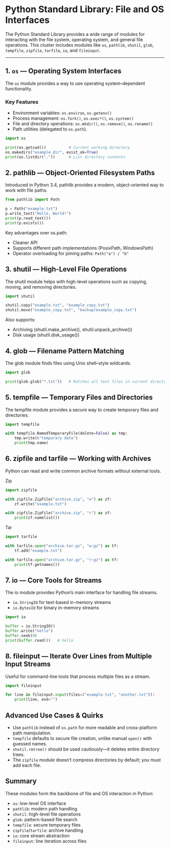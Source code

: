 # Python Standard Library: File and OS Interfaces

The Python Standard Library provides a wide range of modules for interacting with the file system, operating system, and general file operations. This cluster includes modules like `os`, `pathlib`, `shutil`, `glob`, `tempfile`, `zipfile`, `tarfile`, `io`, and `fileinput`.

---

## 1. `os` — Operating System Interfaces
The `os` module provides a way to use operating system–dependent functionality.

### Key Features
- Environment variables: `os.environ`, `os.getenv()`
- Process management: `os.fork()`, `os.exec*()`, `os.system()`
- File and directory operations: `os.mkdir()`, `os.remove()`, `os.rename()`
- Path utilities (delegated to `os.path`).

```python
import os

print(os.getcwd())          # Current working directory
os.makedirs("example_dir", exist_ok=True)
print(os.listdir("."))      # List directory contents
```

## 2. pathlib — Object-Oriented Filesystem Paths
Introduced in Python 3.4, pathlib provides a modern, object-oriented way to work with file paths.

```python
from pathlib import Path

p = Path("example.txt")
p.write_text("Hello, World!")
print(p.read_text())
print(p.exists())
```

Key advantages over os.path:
- Cleaner API
- Supports different path implementations (PosixPath, WindowsPath)
- Operator overloading for joining paths: `Path("a") / "b"`

## 3. shutil — High-Level File Operations
The shutil module helps with high-level operations such as copying, moving, and removing directories.

```python
import shutil

shutil.copy("example.txt", "example_copy.txt")
shutil.move("example_copy.txt", "backup/example_copy.txt")
```

Also supports:
- Archiving (shutil.make_archive(), shutil.unpack_archive())
- Disk usage (shutil.disk_usage())

## 4. glob — Filename Pattern Matching
The glob module finds files using Unix shell–style wildcards.

```python
import glob

print(glob.glob("*.txt"))   # Matches all text files in current directory
```

## 5. tempfile — Temporary Files and Directories
The tempfile module provides a secure way to create temporary files and directories.

```python
import tempfile

with tempfile.NamedTemporaryFile(delete=False) as tmp:
    tmp.write(b"temporary data")
    print(tmp.name)
```

## 6. zipfile and tarfile — Working with Archives
Python can read and write common archive formats without external tools.

Zip
```python
import zipfile

with zipfile.ZipFile("archive.zip", "w") as zf:
    zf.write("example.txt")

with zipfile.ZipFile("archive.zip", "r") as zf:
    print(zf.namelist())
```

Tar
```python
import tarfile

with tarfile.open("archive.tar.gz", "w:gz") as tf:
    tf.add("example.txt")

with tarfile.open("archive.tar.gz", "r:gz") as tf:
    print(tf.getnames())
```

## 7. io — Core Tools for Streams
The io module provides Python’s main interface for handling file streams.
- `io.StringIO` for text-based in-memory streams
- `io.BytesIO` for binary in-memory streams

```python
import io

buffer = io.StringIO()
buffer.write("hello")
buffer.seek(0)
print(buffer.read())   # hello
```

## 8. fileinput — Iterate Over Lines from Multiple Input Streams
Useful for command-line tools that process multiple files as a stream.

```python
import fileinput

for line in fileinput.input(files=("example.txt", "another.txt")):
    print(line, end="")
```

## Advanced Use Cases & Quirks
- Use `pathlib` instead of `os.path` for more readable and cross-platform path manipulation.
- `tempfile` defaults to secure file creation, unlike manual `open()` with guessed names.
- `shutil.rmtree()` should be used cautiously—it deletes entire directory trees.
- The `zipfile` module doesn’t compress directories by default; you must add each file.

## Summary
These modules form the backbone of file and OS interaction in Python:
- `os`: low-level OS interface
- `pathlib`: modern path handling
- `shutil`: high-level file operations
- `glob`: pattern-based file search
- `tempfile`: secure temporary files
- `zipfile`/`tarfile`: archive handling
- `io`: core stream abstraction
- `fileinput`: line iteration across files